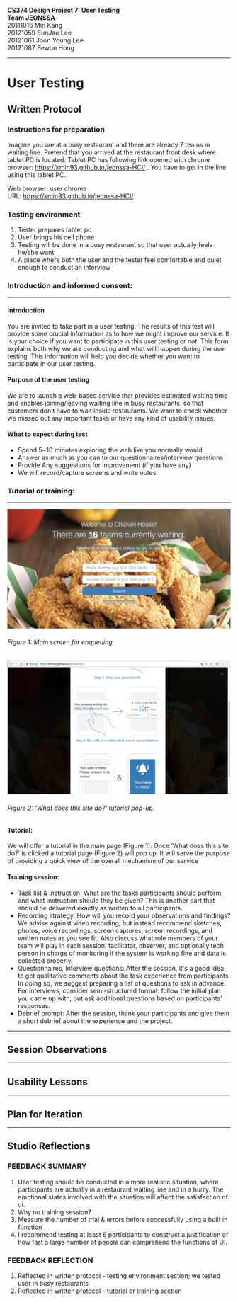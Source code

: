 **CS374 Design Project 7: User Testing**  
**Team JEONSSA**  
20111016 Min Kang  
20121059 SunJae Lee  
20121061 Joon Young Lee  
20121087 Sewon Hong

---

# User Testing

## Written Protocol

### Instructions for preparation
Imagine you are at a busy restaurant and there are already 7 teams in waiting line. Pretend that you arrived at the restaurant front desk where tablet PC is located. Tablet PC has following link opened with chrome browser: https://kmin93.github.io/jeonssa-HCI/ . You have to get in the line using this tablet PC. 
 
 
Web browser: user chrome<br>
URL: https://kmin93.github.io/jeonssa-HCI/

### Testing environment
1. Tester prepares tablet pc
2. User brings his cell phone
3. Testing will be done in a busy restaurant so that user actually feels he/she want
4. A place where both the user and the tester feel comfortable and quiet enough to conduct an interview
 
### Introduction and informed consent:
---
#### Introduction	
You are invited to take part in a user testing. The results of this test will provide some crucial information as to how we might improve our service. It is your choice if you want to participate in this user testing or not. This form explains both why we are conducting and what will happen during the user testing. This information will help you decide whether you want to participate in our user testing.
 
#### Purpose of the user testing
We are to launch a web-based service that provides estimated waiting time and enables joining/leaving waiting line in busy restaurants, so that customers don’t have to wait inside restaurants. We want to check whether we missed out any important tasks or have any kind of usability issues.  
 
#### What to expect during test
- Spend 5~10 minutes exploring the web like you normally would
- Answer as much as you can to our questionnaires/interview questions
- Provide Any suggestions for improvement (if you have any)
- We will record/capture screens and write notes 
 

### Tutorial or training: 
---

![alt text](figure1.png "Figure 1")
###### Figure 1: Main screen for enqueuing.<br>

![alt text](figure2.png "Figure 2")
###### Figure 2: 'What does this site do?' tutorial pop-up.<br>


#### Tutorial:
We will offer a tutorial in the main page (Figure 1). Once  ‘What does this site do?’ is clicked a tutorial page (Figure 2) will pop up. It will serve the purpose of providing a quick view of the overall mechanism of our service

#### Training session:
- Task list & instruction: What are the tasks participants should perform, and what instruction should they be given? This is another part that should be delivered exactly as written to all participants.
- Recording strategy: How will you record your observations and findings? We advise against video recording, but instead recommend sketches, photos, voice recordings, screen captures, screen recordings, and written notes as you see fit. Also discuss what role members of your team will play in each session: facilitator, observer, and optionally tech person in charge of monitoring if the system is working fine and data is collected properly.
- Questionnaires, Interview questions: After the session, it's a good idea to get qualitative comments about the task experience from participants. In doing so, we suggest preparing a list of questions to ask in advance. For interviews, consider semi-structured format: follow the initial plan you came up with, but ask additional questions based on participants' responses.
- Debrief prompt: After the session, thank your participants and give them a short debrief about the experience and the project.


---
## Session Observations



---
## Usability Lessons




---
## Plan for Iteration




---
## Studio Reflections

### FEEDBACK SUMMARY
1. User testing should be conducted in a more realistic situation, where participants are actually in a restaurant waiting line and in a hurry. The emotional states involved with the situation will affect the satisfaction of ui.
2. Why no training session?
3. Measure the number of trial & errors before successfully using a built in function
4. I recommend testing at least 6 participants to construct a justification of how fast a large number of people can comprehend the functions of UI.


### FEEDBACK REFLECTION
1. Reflected in written protocol - testing environment section; we tested user in busy restaurants
2. Reflected in written protocol - tutorial or training section


